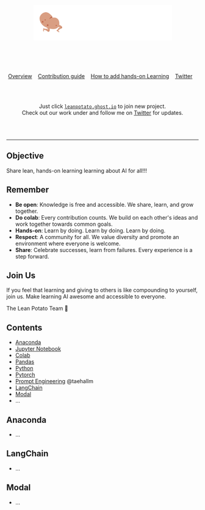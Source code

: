 <div align="center">
	<br>
	<br>
	<br>
	<img width="363" height="93" src="media/logo-ng.png" alt="Lean Potato">
	<br>
	<br>
	<br>
	<br>
	<br>
</div>
<p align="center">
	<a href="leanpotato.md">Overview</a>&nbsp;&nbsp;&nbsp;
	<a href="contributing.md">Contribution guide</a>&nbsp;&nbsp;&nbsp;
	<a href="create-tutorial.md">How to add hands-on Learning</a>&nbsp;&nbsp;&nbsp;
	<a href="https://twitter.com/leanpotato">Twitter</a>&nbsp;&nbsp;&nbsp;
</p>
<br>
<br>
<p align="center">
	Just click <a href="https://leanpotato.ghost.io/"><code>leanpotato.ghost.io</code></a> to join new project. <br> Check out our work under and follow me on <a href="https://twitter.com/taehallm">Twitter</a> for updates.
</p>
<br>
<br>
<hr>


## Objective
Share lean, hands-on learning learning about AI for all!!!

## Remember
- **Be open**: Knowledge is free and accessible. We share, learn, and grow together.
- **Do colab**: Every contribution counts. We build on each other's ideas and work together towards common goals.
- **Hands-on**: Learn by doing. Learn by doing. Learn by doing. 
- **Respect**: A community for all. We value diversity and promote an environment where everyone is welcome.
- **Share**: Celebrate successes, learn from failures. Every experience is a step forward.

## Join Us
If you feel that learning and giving to others is like compounding to yourself, join us. Make learning AI awesome and accessible to everyone. 

The Lean Potato Team 🥔

## Contents

- [Anaconda](#anaconda)
- [Jupyter Notebook](#jupyter-notebook)
- [Colab](#colab)
- [Pandas](#pandas)
- [Python](#python)
- [Pytorch](#pytorch)
- [Prompt Engineering](#prompt-engineering) @taehallm
- [LangChain](#langchain)
- [Modal](#modal)
- ...

## Anaconda 
- ...


## LangChain
- ...

## Modal
- ...

